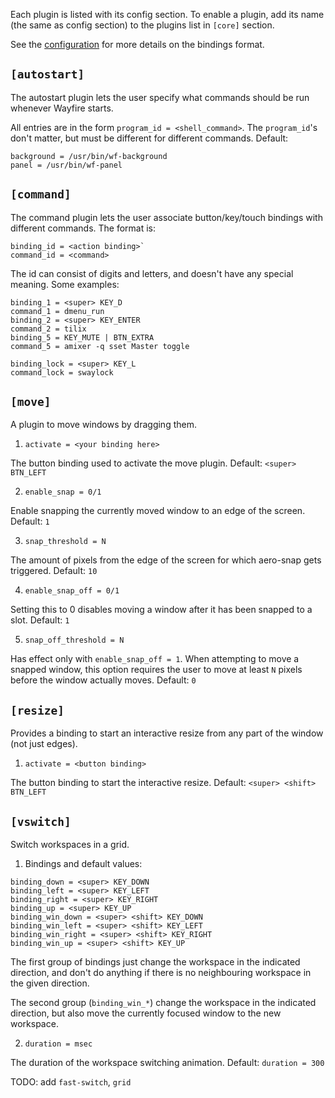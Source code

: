 Each plugin is listed with its config section. To enable a plugin, add its name (the same as config section) to the plugins list in `[core]` section.

See the [configuration](https://github.com/WayfireWM/wayfire/wiki/Configuration) for more details on the bindings format.


## `[autostart]`

The autostart plugin lets the user specify what commands should be run whenever Wayfire starts.

All entries are in the form `program_id = <shell_command>`. The `program_id`'s don't matter, but must be
different for different commands. Default:

```
background = /usr/bin/wf-background
panel = /usr/bin/wf-panel
```

## `[command]`

The command plugin lets the user associate button/key/touch bindings with different commands.
The format is:

```
binding_id = <action binding>`
command_id = <command>
```

The id can consist of digits and letters, and doesn't have any special meaning. Some examples:

```
binding_1 = <super> KEY_D
command_1 = dmenu_run
binding_2 = <super> KEY_ENTER
command_2 = tilix
binding_5 = KEY_MUTE | BTN_EXTRA
command_5 = amixer -q sset Master toggle

binding_lock = <super> KEY_L                                                                                                                      
command_lock = swaylock
```

## `[move]`

A plugin to move windows by dragging them.

1. `activate = <your binding here>`

The button binding used to activate the move plugin. Default: `<super> BTN_LEFT`

2. `enable_snap = 0/1`

Enable snapping the currently moved window to an edge of the screen. Default: `1`

3. `snap_threshold = N`

The amount of pixels from the edge of the screen for which aero-snap gets triggered. Default: `10`

4. `enable_snap_off = 0/1`

Setting this to 0 disables moving a window after it has been snapped to a slot. Default: `1`

5. `snap_off_threshold = N`

Has effect only with `enable_snap_off = 1`. When attempting to move a snapped window, this option requires
the user to move at least `N` pixels before the window actually moves. Default: `0`

## `[resize]`
Provides a binding to start an interactive resize from any part of the window (not just edges).

1. `activate = <button binding>`

The button binding to start the interactive resize. Default: `<super> <shift> BTN_LEFT`

## `[vswitch]`

Switch workspaces in a grid.

1. Bindings and default values:
```
binding_down = <super> KEY_DOWN
binding_left = <super> KEY_LEFT                                                                                                                   
binding_right = <super> KEY_RIGHT
binding_up = <super> KEY_UP
binding_win_down = <super> <shift> KEY_DOWN
binding_win_left = <super> <shift> KEY_LEFT
binding_win_right = <super> <shift> KEY_RIGHT
binding_win_up = <super> <shift> KEY_UP
```

The first group of bindings just change the workspace in the indicated direction, and don't do anything if there is no neighbouring workspace in the given direction.

The second group (`binding_win_*`) change the workspace in the indicated direction, but also move the currently focused window to the new workspace.

2. `duration = msec`

The duration of the workspace switching animation. Default: `duration = 300`

TODO: add `fast-switch`, `grid`